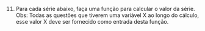 11. Para cada série abaixo, faça uma função para calcular o valor da série. Obs: Todas as questões que tiverem uma variável X ao longo do cálculo, esse valor X deve ser fornecido como entrada desta função.
